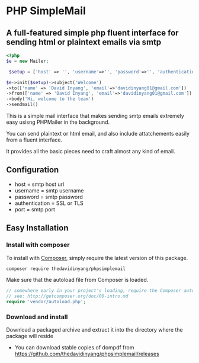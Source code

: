 PHP SimpleMail 
======
## A full-featured simple php fluent interface for sending html or plaintext emails via smtp



```php
<?php
$e = new Mailer;

 $setup = ['host' => '', 'username'=>'', 'password'=>'', 'authentication'=>'', 'port'=>''  ]

$e->init($setup)->subject('Welcome')
->to(['name' => 'David Inyang', 'email'=>'davidinyang01@gmail.com'])
->from(['name' => 'David Inyang', 'email'=>'davidinyang01@gmail.com'])
->body('Hi, welcome to the team')
->sendmail()
```


This is a simple mail interface that makes sending smtp emails extremely easy usisng PHPMailer in the background.

You can send plaintext or html email, and also include attatchements easily from a fluent interface.

It provides all the basic pieces need to craft almost any kind of email.

## Configuration

- host = smtp host url
- username = smtp username
- password = smtp password
- authentication = SSL or TLS
- port = smtp port

## Easy Installation

### Install with composer

To install with [Composer](https://getcomposer.org/), simply require the
latest version of this package.

```bash
composer require thedavidinyang/phpsimplemail
```

Make sure that the autoload file from Composer is loaded.

```php
// somewhere early in your project's loading, require the Composer autoloader
// see: http://getcomposer.org/doc/00-intro.md
require 'vendor/autoload.php';

```


### Download and install

Download a packaged archive and extract it into the directory where the package will reside

 * You can download stable copies of dompdf from
   https://github.com/thedavidinyang/phpsimplemail/releases


